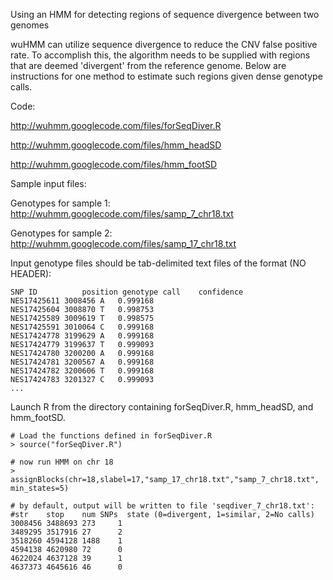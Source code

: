 Using an HMM for detecting regions of sequence divergence between two genomes

wuHMM can utilize sequence divergence to reduce the CNV false positive rate.  To accomplish this, the algorithm needs to be supplied with regions that are deemed 'divergent' from the reference genome.  Below are instructions for one method to estimate such regions given dense genotype calls.

Code:

http://wuhmm.googlecode.com/files/forSeqDiver.R

http://wuhmm.googlecode.com/files/hmm_headSD

http://wuhmm.googlecode.com/files/hmm_footSD

Sample input files:

Genotypes for sample 1: http://wuhmm.googlecode.com/files/samp_7_chr18.txt

Genotypes for sample 2: http://wuhmm.googlecode.com/files/samp_17_chr18.txt


Input genotype files should be tab-delimited text files of the format (NO HEADER):

```
SNP ID          position genotype call    confidence
NES17425611	3008456	A	0.999168
NES17425604	3008870	T	0.998753
NES17425589	3009619	T	0.998575
NES17425591	3010064	C	0.999168
NES17424778	3199629	A	0.999168
NES17424779	3199637	T	0.999093
NES17424780	3200200	A	0.999168
NES17424781	3200567	A	0.999168
NES17424782	3200606	T	0.999168
NES17424783	3201327	C	0.999093
...
```


Launch R from the directory containing forSeqDiver.R, hmm\_headSD, and hmm\_footSD.

```
# Load the functions defined in forSeqDiver.R
> source("forSeqDiver.R")

# now run HMM on chr 18
> assignBlocks(chr=18,slabel=17,"samp_17_chr18.txt","samp_7_chr18.txt", min_states=5)

# by default, output will be written to file 'seqdiver_7_chr18.txt':
#str    stop    num SNPs  state (0=divergent, 1=similar, 2=No calls)
3008456 3488693 273     1
3489295 3517916 27      2
3518260 4594128 1488    1
4594138 4620980 72      0
4622024 4637128 39      1
4637373 4645616 46      0

```
